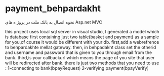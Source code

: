 # payment_behpardakht
نحوه اتصال به بانک ملت در پروژ ه های Asp.net MVC

this project uses local sql server in visual studio, 
I generated a model which is database first containing just two table(basket and payment) as a sample for you,of course it would be different with your db.
first,add a webrefrence to behpardakhte mellat gateway.
then, in behpadakht class set the otherid and username and password that is given to you through email from the bank.
third,is your callbackurl which means the page of you site that user will be redirected after bank.
there is just two methods that you need to use : 1-connecting to bank(bpayRequest)
                                                 2-verifying payment(bpayVerify)
                                                 
                                                 

